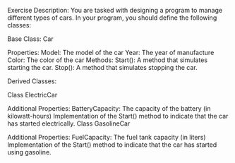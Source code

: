 Exercise Description:
You are tasked with designing a program to manage different types of cars. In your program, you should define the following classes:

Base Class: Car

Properties:
Model: The model of the car
Year: The year of manufacture
Color: The color of the car
Methods:
Start(): A method that simulates starting the car.
Stop(): A method that simulates stopping the car.

Derived Classes:

Class ElectricCar

Additional Properties:
BatteryCapacity: The capacity of the battery (in kilowatt-hours)
Implementation of the Start() method to indicate that the car has started electrically.
Class GasolineCar

Additional Properties:
FuelCapacity: The fuel tank capacity (in liters)
Implementation of the Start() method to indicate that the car has started using gasoline.
